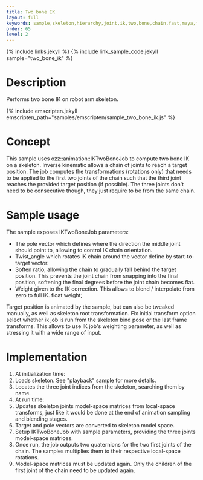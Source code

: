 ```yaml
---
title: Two bone IK
layout: full
keywords: sample,skeleton,hierarchy,joint,ik,two,bone,chain,fast,maya,mobu,motion,builder,rotate,plane,soa,local,model,space
order: 65
level: 2
---
```


{% include links.jekyll %}
{% include link_sample_code.jekyll sample="two_bone_ik" %}

Description
===========

Performs two bone IK on robot arm skeleton.

{% include emscripten.jekyll emscripten_path="samples/emscripten/sample_two_bone_ik.js" %}

Concept
=======

This sample uses ozz::animation::IKTwoBoneJob to compute two bone IK on a skeleton. Inverse kinematic allows a chain of joints to reach a target position. The job computes the transformations (rotations only) that needs to be applied to the first two joints of the chain such that the third joint reaches the provided target position (if possible). The three joints don't need to be consecutive though, they just require to be from the same chain. 

Sample usage
============

The sample exposes IKTwoBoneJob parameters:

- The pole vector which defines where the direction the middle joint should point to, allowing to control IK chain orientation.
- Twist_angle which rotates IK chain around the vector define by start-to-target vector.
- Soften ratio, allowing the chain to gradually fall behind the target position. This prevents the joint chain from snapping into the final position, softening the final degrees before the joint chain becomes flat.
- Weight given to the IK correction. This allows to blend / interpolate from zero to full IK.
  float weight;

Target position is animated by the sample, but can also be tweaked manually, as well as skeleton root transformation. Fix initial transform option select whether ik job is run from the skeleton bind pose or the last frame transforms. This allows to use IK job's weighting parameter, as well as stressing it with a wide range of input.

Implementation
==============

1. At initialization time:
  1. Loads skeleton. See "playback" sample for more details.
  2. Locates the three joint indices from the skeleton, searching them by name.
2. At run time:
  1. Updates skeleton joints model-space matrices from local-space transforms, just like it would be done at the end of animation sampling and blending stages.
  2. Target and pole vectors are converted to skeleton model space.
  3. Setup IKTwoBoneJob with sample parameters, providing the three joints model-space matrices.
  4. Once run, the job outputs two quaternions for the two first joints of the chain. The samples multiplies them to their respective local-space rotations.
  5. Model-space matrices must be updated again. Only the children of the first joint of the chain need to be updated again.
